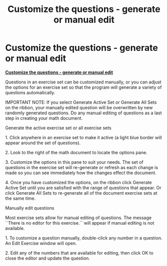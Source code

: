 ﻿---
title: Customize the questions - generate or manual edit
category: tutorials
---

# Customize the questions - generate or manual edit

**<u>Customize the questions - generate or manual edit</u>**

Questions in an exercise set can be customized manually, or you can adjust the options for an exercise set so that the program will generate a variety of questions automatically.

IMPORTANT NOTE: If you select Generate Active Set or Generate All Sets on the ribbon, your manually edited question will be overwritten by new randomly generated questions. Do any manual editing of questions as a last step in creating your math document.

Generate the active exercise set or all exercise sets

1\. Click anywhere in an exercise set to make it active (a light blue border will appear around the set of questions).

2\. Look to the right of the math document to locate the options pane.

3\. Customize the options in this pane to suit your needs. The set of questions in the exercise set will re-generate or refresh as each change is made so you can see immediately how the changes effect the document.

4\. Once you have customized the options, on the ribbon click Generate Active Set until you are satisfied with the range of questions that appear. Or click Generate All Sets to re-generate all of the document exercise sets at the same time.

Manually edit questions

Most exercise sets allow for manual editing of questions. The message \`\`There is no editor for this exercise.\`\` will appear if manual editing is not available.

1\. To customize a question manually, double-click any number in a question. An Edit Exercise window will open.

2\. Edit any of the numbers that are available for editing, then click OK to close the editor and update the question.
